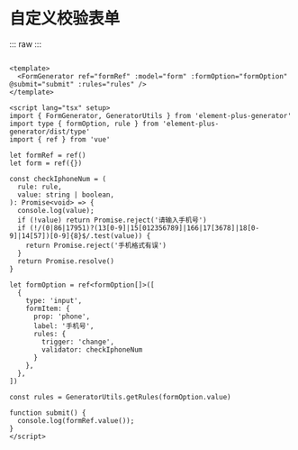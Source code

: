 <script setup>
import CustomRuleForm from './../../../element-plus-generator-demo/src/views/Form/components/CustomRuleForm.vue'
</script>

# 自定义校验表单


::: raw
<CustomRuleForm/>
:::

```vue

<template>
  <FormGenerator ref="formRef" :model="form" :formOption="formOption" @submit="submit" :rules="rules" />
</template>

<script lang="tsx" setup>
import { FormGenerator, GeneratorUtils } from 'element-plus-generator'
import type { formOption, rule } from 'element-plus-generator/dist/type'
import { ref } from 'vue'

let formRef = ref()
let form = ref({})

const checkIphoneNum = (
  rule: rule,
  value: string | boolean,
): Promise<void> => {
  console.log(value);
  if (!value) return Promise.reject('请输入手机号')
  if (!/(0|86|17951)?(13[0-9]|15[012356789]|166|17[3678]|18[0-9]|14[57])[0-9]{8}$/.test(value)) {
    return Promise.reject('手机格式有误')
  }
  return Promise.resolve()
}

let formOption = ref<formOption[]>([
  {
    type: 'input',
    formItem: {
      prop: 'phone',
      label: '手机号',
      rules: {
        trigger: 'change',
        validator: checkIphoneNum
      }
    },
  },
])

const rules = GeneratorUtils.getRules(formOption.value)

function submit() {
  console.log(formRef.value());
}
</script>

```
